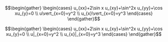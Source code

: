 ﻿
$$\begin{gather} \begin{cases} u_{xx}+2\sin x u_{xy}+\sin^2x u_{yy}+\cos xu_{y}=0 
\\
 u\vert_{x=0}=y^2 
\\
 u_{x}\vert_{x=0}=y^3 \end{cases} \end{gather}$$
 
 
$$\begin{gather} \begin{cases} u_{xx}+2\sin x u_{xy}+\sin^2x u_{yy}+\cos xu_{y}=0 
\\
 u|_{x=0}=y^2 
\\
 u_{x}|_{x=0}=y^3 \end{cases} \end{gather}$$
